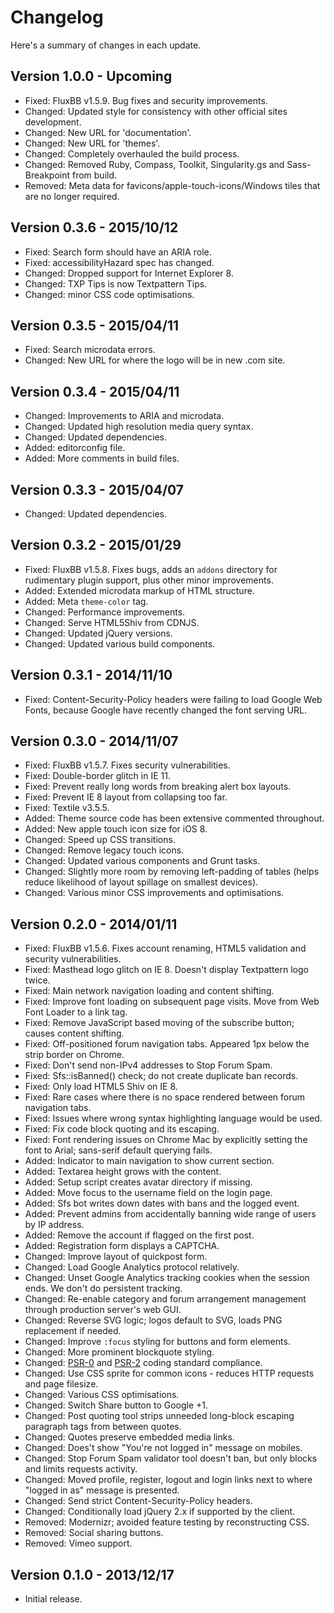 # Changelog

Here's a summary of changes in each update.

## Version 1.0.0 - Upcoming

* Fixed: FluxBB v1.5.9. Bug fixes and security improvements.
* Changed: Updated style for consistency with other official sites development.
* Changed: New URL for 'documentation'.
* Changed: New URL for 'themes'.
* Changed: Completely overhauled the build process.
* Changed: Removed Ruby, Compass, Toolkit, Singularity.gs and Sass-Breakpoint from build.
* Removed: Meta data for favicons/apple-touch-icons/Windows tiles that are no longer required.

## Version 0.3.6 - 2015/10/12

* Fixed: Search form should have an ARIA role.
* Fixed: accessibilityHazard spec has changed.
* Changed: Dropped support for Internet Explorer 8.
* Changed: TXP Tips is now Textpattern Tips.
* Changed: minor CSS code optimisations.

## Version 0.3.5 - 2015/04/11

* Fixed: Search microdata errors.
* Changed: New URL for where the logo will be in new .com site.

## Version 0.3.4 - 2015/04/11

* Changed: Improvements to ARIA and microdata.
* Changed: Updated high resolution media query syntax.
* Changed: Updated dependencies.
* Added: editorconfig file.
* Added: More comments in build files.

## Version 0.3.3 - 2015/04/07

* Changed: Updated dependencies.

## Version 0.3.2 - 2015/01/29

* Fixed: FluxBB v1.5.8. Fixes bugs, adds an `addons` directory for rudimentary plugin support, plus other minor improvements.
* Added: Extended microdata markup of HTML structure.
* Added: Meta `theme-color` tag.
* Changed: Performance improvements.
* Changed: Serve HTML5Shiv from CDNJS.
* Changed: Updated jQuery versions.
* Changed: Updated various build components.

## Version 0.3.1 - 2014/11/10

* Fixed: Content-Security-Policy headers were failing to load Google Web Fonts, because Google have recently changed the font serving URL.

## Version 0.3.0 - 2014/11/07

* Fixed: FluxBB v1.5.7. Fixes security vulnerabilities.
* Fixed: Double-border glitch in IE 11.
* Fixed: Prevent really long words from breaking alert box layouts.
* Fixed: Prevent IE 8 layout from collapsing too far.
* Fixed: Textile v3.5.5.
* Added: Theme source code has been extensive commented throughout.
* Added: New apple touch icon size for iOS 8.
* Changed: Speed up CSS transitions.
* Changed: Remove legacy touch icons.
* Changed: Updated various components and Grunt tasks.
* Changed: Slightly more room by removing left-padding of tables (helps reduce likelihood of layout spillage on smallest devices).
* Changed: Various minor CSS improvements and optimisations.

## Version 0.2.0 - 2014/01/11

* Fixed: FluxBB v1.5.6. Fixes account renaming, HTML5 validation and security vulnerabilities.
* Fixed: Masthead logo glitch on IE 8. Doesn't display Textpattern logo twice.
* Fixed: Main network navigation loading and content shifting.
* Fixed: Improve font loading on subsequent page visits. Move from Web Font Loader to a link tag.
* Fixed: Remove JavaScript based moving of the subscribe button; causes content shifting.
* Fixed: Off-positioned forum navigation tabs. Appeared 1px below the strip border on Chrome.
* Fixed: Don't send non-IPv4 addresses to Stop Forum Spam.
* Fixed: Sfs::isBanned() check; do not create duplicate ban records.
* Fixed: Only load HTML5 Shiv on IE 8.
* Fixed: Rare cases where there is no space rendered between forum navigation tabs.
* Fixed: Issues where wrong syntax highlighting language would be used.
* Fixed: Fix code block quoting and its escaping.
* Fixed: Font rendering issues on Chrome Mac by explicitly setting the font to Arial; sans-serif default querying fails.
* Added: Indicator to main navigation to show current section.
* Added: Textarea height grows with the content.
* Added: Setup script creates avatar directory if missing.
* Added: Move focus to the username field on the login page.
* Added: Sfs bot writes down dates with bans and the logged event.
* Added: Prevent admins from accidentally banning wide range of users by IP address.
* Added: Remove the account if flagged on the first post.
* Added: Registration form displays a CAPTCHA.
* Changed: Improve layout of quickpost form.
* Changed: Load Google Analytics protocol relatively.
* Changed: Unset Google Analytics tracking cookies when the session ends. We don't do persistent tracking.
* Changed: Re-enable category and forum arrangement management through production server's web GUI.
* Changed: Reverse SVG logic; logos default to SVG, loads PNG replacement if needed.
* Changed: Improve `:focus` styling for buttons and form elements.
* Changed: More prominent blockquote styling.
* Changed: [PSR-0](https://github.com/php-fig/fig-standards/blob/master/accepted/PSR-0.md) and [PSR-2](https://github.com/php-fig/fig-standards/blob/master/accepted/PSR-2.md) coding standard compliance.
* Changed: Use CSS sprite for common icons - reduces HTTP requests and page filesize.
* Changed: Various CSS optimisations.
* Changed: Switch Share button to Google +1.
* Changed: Post quoting tool strips unneeded long-block escaping paragraph tags from between quotes.
* Changed: Quotes preserve embedded media links.
* Changed: Does't show "You're not logged in" message on mobiles.
* Changed: Stop Forum Spam validator tool doesn't ban, but only blocks and limits requests activity.
* Changed: Moved profile, register, logout and login links next to where "logged in as" message is presented.
* Changed: Send strict Content-Security-Policy headers.
* Changed: Conditionally load jQuery 2.x if supported by the client.
* Removed: Modernizr; avoided feature testing by reconstructing CSS.
* Removed: Social sharing buttons.
* Removed: Vimeo support.

## Version 0.1.0 - 2013/12/17

* Initial release.
